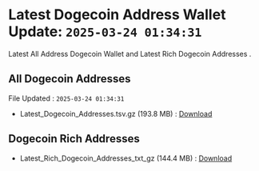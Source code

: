 # Latest Dogecoin Address Wallet Update: `2025-03-24 01:34:31`

Latest All Address Dogecoin Wallet and Latest Rich Dogecoin Addresses .

## All Dogecoin Addresses

File Updated : `2025-03-24 01:34:31`

- Latest_Dogecoin_Addresses.tsv.gz (193.8 MB) : [Download](https://github.com/Pymmdrza/Rich-Address-Wallet/releases/tag/Dogecoin)

## Dogecoin Rich Addresses

- Latest_Rich_Dogecoin_Addresses_txt_gz (144.4 MB) : [Download](https://github.com/Pymmdrza/Rich-Address-Wallet/releases/tag/Dogecoin)
